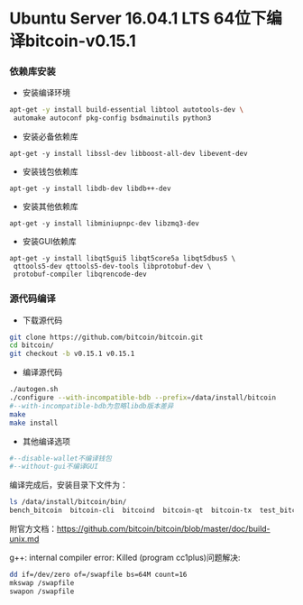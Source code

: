 # Ubuntu Server 16.04.1 LTS 64位下编译bitcoin-v0.15.1

### 依赖库安装

* 安装编译环境

```bash
apt-get -y install build-essential libtool autotools-dev \
 automake autoconf pkg-config bsdmainutils python3
```

* 安装必备依赖库

```
apt-get -y install libssl-dev libboost-all-dev libevent-dev
```

* 安装钱包依赖库

```
apt-get -y install libdb-dev libdb++-dev
```

* 安装其他依赖库

```
apt-get -y install libminiupnpc-dev libzmq3-dev
```

* 安装GUI依赖库

```
apt-get -y install libqt5gui5 libqt5core5a libqt5dbus5 \
 qttools5-dev qttools5-dev-tools libprotobuf-dev \
 protobuf-compiler libqrencode-dev
```

### 源代码编译

* 下载源代码

```bash
git clone https://github.com/bitcoin/bitcoin.git
cd bitcoin/
git checkout -b v0.15.1 v0.15.1
```

* 编译源代码

```bash
./autogen.sh
./configure --with-incompatible-bdb --prefix=/data/install/bitcoin
#--with-incompatible-bdb为忽略libdb版本差异
make
make install
```

* 其他编译选项

```bash
#--disable-wallet不编译钱包
#--without-gui不编译GUI
```

编译完成后，安装目录下文件为：

```bash
ls /data/install/bitcoin/bin/
bench_bitcoin  bitcoin-cli  bitcoind  bitcoin-qt  bitcoin-tx  test_bitcoin  test_bitcoin-qt
```

附官方文档：https://github.com/bitcoin/bitcoin/blob/master/doc/build-unix.md

g++: internal compiler error: Killed (program cc1plus)问题解决:

```bash
dd if=/dev/zero of=/swapfile bs=64M count=16
mkswap /swapfile
swapon /swapfile
```
